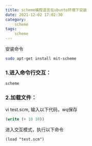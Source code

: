 ```yaml
---
title: scheme编程语言在ubunto环境下安装
date: 2021-12-02 17:02:30
category:
	scheme
tags:
	scheme
---
```


安装命令
```bash
sudo apt-get install mit-scheme
```

### 1.进入命令行交互：
```bash
scheme
```

### 2.加载文件：
vi test.scm, 输入以下代码，wq保存

```scheme
(write (+ 10 10))
```

进入交互模式，执行以下命令
```
(load "test.scm")
```